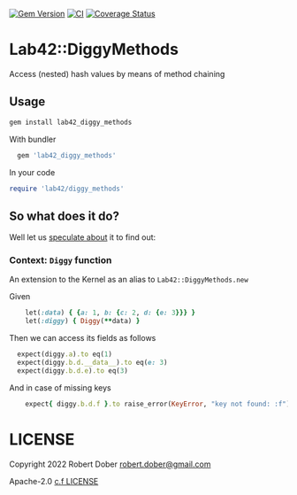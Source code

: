 
[![Gem Version](http://img.shields.io/gem/v/lab42_diggy_methods.svg)](https://rubygems.org/gems/lab42_diggy_methods)
[![CI](https://github.com/robertdober/diggy_methods/workflows/CI/badge.svg)](https://github.com/robertdober/diggy_methods/actions)
[![Coverage Status](https://coveralls.io/repos/github/RobertDober/diggy_methods/badge.svg?branch=main)](https://coveralls.io/github/RobertDober/diggy_methods?branch=main)


# Lab42::DiggyMethods

Access (nested) hash values by means of method chaining

## Usage

```sh
gem install lab42_diggy_methods
```

With bundler

```ruby
  gem 'lab42_diggy_methods'
```

In your code

```ruby
require 'lab42/diggy_methods'
```


## So what does it do?

Well let us [speculate about](https://github.com/RobertDober/speculate_about) it to find out:

### Context: `Diggy` function

An extension to the Kernel as an alias to `Lab42::DiggyMethods.new`

Given
```ruby
    let(:data) { {a: 1, b: {c: 2, d: {e: 3}}} }
    let(:diggy) { Diggy(**data) }
```

Then we can access its fields as follows
```ruby
  expect(diggy.a).to eq(1)
  expect(diggy.b.d.__data__).to eq(e: 3)
  expect(diggy.b.d.e).to eq(3)
```

And in case of missing keys
```ruby
    expect{ diggy.b.d.f }.to raise_error(KeyError, "key not found: :f")
```



# LICENSE

Copyright 2022 Robert Dober robert.dober@gmail.com

Apache-2.0 [c.f LICENSE](LICENSE)
<!-- SPDX-License-Identifier: Apache-2.0-->
